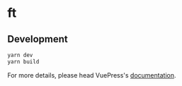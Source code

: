 # ft

> 

## Development

```bash
yarn dev
yarn build
```

For more details, please head VuePress's [documentation](https://v1.vuepress.vuejs.org/).

